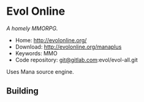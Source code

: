 # Evol Online

_A homely MMORPG._

- Home: http://evolonline.org/
- Download: http://evolonline.org/manaplus
- Keywords: MMO
- Code repository: git@gitlab.com:evol/evol-all.git

Uses Mana source engine.

## Building


